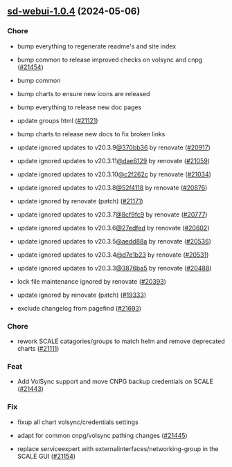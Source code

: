 

## [sd-webui-1.0.4](https://github.com/truecharts/charts/compare/sd-webui-0.0.4...sd-webui-1.0.4) (2024-05-06)

### Chore



- bump everything to regenerate readme's and site index

- bump common to release improved checks on volsync and cnpg ([#21454](https://github.com/truecharts/charts/issues/21454))

- bump common

- bump charts to ensure new icons are released

- bump everything to release new doc pages

- update groups html ([#21121](https://github.com/truecharts/charts/issues/21121))

- bump charts to release new docs to fix broken links

- update ignored updates to v20.3.9[@370bb36](https://github.com/370bb36) by renovate ([#20917](https://github.com/truecharts/charts/issues/20917))

- update ignored updates to v20.3.11[@dae6129](https://github.com/dae6129) by renovate ([#21059](https://github.com/truecharts/charts/issues/21059))

- update ignored updates to v20.3.10[@c2f262c](https://github.com/c2f262c) by renovate ([#21034](https://github.com/truecharts/charts/issues/21034))

- update ignored updates to v20.3.8[@52f4118](https://github.com/52f4118) by renovate ([#20876](https://github.com/truecharts/charts/issues/20876))

- update ignored by renovate (patch) ([#21171](https://github.com/truecharts/charts/issues/21171))

- update ignored updates to v20.3.7[@8cf9fc9](https://github.com/8cf9fc9) by renovate ([#20777](https://github.com/truecharts/charts/issues/20777))

- update ignored updates to v20.3.6[@27edfed](https://github.com/27edfed) by renovate ([#20602](https://github.com/truecharts/charts/issues/20602))

- update ignored updates to v20.3.5[@aedd88a](https://github.com/aedd88a) by renovate ([#20536](https://github.com/truecharts/charts/issues/20536))

- update ignored updates to v20.3.4[@d7e1b23](https://github.com/d7e1b23) by renovate ([#20531](https://github.com/truecharts/charts/issues/20531))

- update ignored updates to v20.3.3[@3876ba5](https://github.com/3876ba5) by renovate ([#20488](https://github.com/truecharts/charts/issues/20488))

- lock file maintenance ignored by renovate ([#20393](https://github.com/truecharts/charts/issues/20393))

- update ignored by renovate (patch) ([#19333](https://github.com/truecharts/charts/issues/19333))

- exclude changelog from pagefind ([#21693](https://github.com/truecharts/charts/issues/21693))

### Chore



- rework SCALE catagories/groups to match helm and remove deprecated charts ([#21111](https://github.com/truecharts/charts/issues/21111))

### Feat



- Add VolSync support and move CNPG backup credentials on SCALE ([#21443](https://github.com/truecharts/charts/issues/21443))

### Fix



- fixup all chart volsync/credentials settings

- adapt for common cnpg/volsync pathing changes ([#21445](https://github.com/truecharts/charts/issues/21445))

- replace serviceexpert with externalinterfaces/networking-group in the SCALE GUI ([#21154](https://github.com/truecharts/charts/issues/21154))